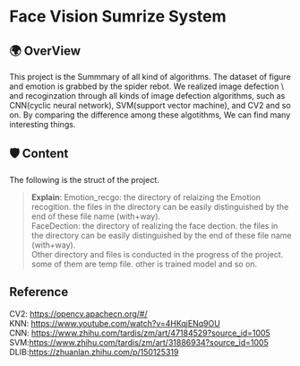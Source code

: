 # Face Vision Sumrize System 

## 🌍 OverView
This project is the Summmary of all kind of algorithms. The dataset of figure and emotion is grabbed by the spider rebot. We realized image defection \ 
and recoginzation through all kinds of image defection algorithms, such as CNN(cyclic neural network), SVM(support vector machine), and CV2 and so on. 
By comparing the difference among these algotithms, We can find many interesting things.

## 🛡️ Content
The following is the struct of the project.


> **Explain**:
> Emotion_recgo: the directory of relaizing the Emotion recogition.
>        the files in the directory can be easily distinguished by the end of these file name (with+way).                
> FaceDection: the directory of realizing the face dection.
         the files in the directory can be easily distinguished by the end of these file name (with+way).  
> Other directory and files is conducted  in the progress of the project. some of them are temp file. other is trained model and so on.
   
## Reference 
CV2: https://opencv.apachecn.org/#/ </br>
KNN: https://www.youtube.com/watch?v=4HKqjENq9OU </br>
CNN: https://www.zhihu.com/tardis/zm/art/47184529?source_id=1005</br>
SVM:https://www.zhihu.com/tardis/zm/art/31886934?source_id=1005</br>
DLIB:https://zhuanlan.zhihu.com/p/150125319</br>


